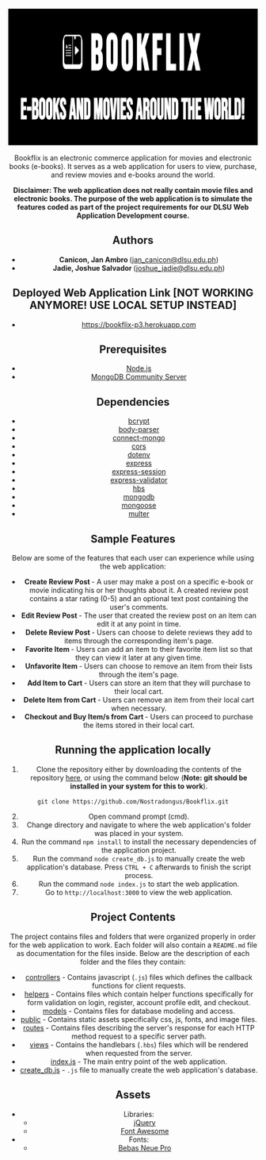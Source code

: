 <p align="center"><img src="./public/images/readme_title.PNG" alt="Bookflix title" width="800" height="275"><center>

Bookflix is an electronic commerce application for movies and electronic books (e-books). It serves as a web application for users to view, purchase, and review movies and e-books around the world.

<b> Disclaimer: The web application does not really contain movie files and electronic books. The purpose of the web application is to simulate the features coded as part of the project requirements for our DLSU Web Application Development course. </b>

## Authors

- <b> Canicon, Jan Ambro </b> (jan_canicon@dlsu.edu.ph)
- <b> Jadie, Joshue Salvador </b> (joshue_jadie@dlsu.edu.ph)

## Deployed Web Application Link [NOT WORKING ANYMORE! USE LOCAL SETUP INSTEAD]

- https://bookflix-p3.herokuapp.com

## Prerequisites

- [Node.js](https://nodejs.dev/download)
- [MongoDB Community Server](https://www.mongodb.com/try/download/community)

## Dependencies

- [bcrypt](https://www.npmjs.com/package/bcrypt)
- [body-parser](https://www.npmjs.com/package/body-parser)
- [connect-mongo](https://www.npmjs.com/package/connect-mongo)  
- [cors](https://www.npmjs.com/package/cors)
- [dotenv](https://www.npmjs.com/package/dotenv)
- [express](https://www.npmjs.com/package/express)
- [express-session](https://www.npmjs.com/package/express-session)
- [express-validator](https://www.npmjs.com/package/express-validator)
- [hbs](https://www.npmjs.com/package/hbs)
- [mongodb](https://www.npmjs.com/package/mongodb)
- [mongoose](https://www.npmjs.com/package/mongoose)
- [multer](https://www.npmjs.com/package/multer)

## Sample Features

Below are some of the features that each user can experience while using the web application:

- <b> Create Review Post </b> - A user may make a post on a specific e-book or movie indicating his or her thoughts about it. A created review post contains a star rating (0-5) and an optional text post containing the user's comments.
- <b> Edit Review Post </b> - The user that created the review post on an item can edit it at any point in time.
- <b> Delete Review Post </b> - Users can choose to delete reviews they add to items through the corresponding item's page.
- <b> Favorite Item </b> - Users can add an item to their favorite item list so that they can view it later at any given time.
- <b> Unfavorite Item </b> - Users can choose to remove an item from their lists through the item's page.
- <b> Add Item to Cart </b> - Users can store an item that they will purchase to their local cart.
- <b> Delete Item from Cart </b> - Users can remove an item from their local cart when necessary.
- <b> Checkout and Buy Item/s from Cart </b> - Users can proceed to purchase the items stored in their local cart.

## Running the application locally

1. Clone the repository either by downloading the contents of the repository [here](https://github.com/DLSU-CCAPDEV/2021T2-G02/archive/main.zip), or using the command below (<b>Note: git should be installed in your system for this to work</b>).

```
git clone https://github.com/Nostradongus/Bookflix.git
```

2. Open command prompt (cmd).
3. Change directory and navigate to where the web application's folder was placed in your system.
4. Run the command `npm install` to install the necessary dependencies of the application project.
5. Run the command `node create_db.js` to manually create the web application's database. Press `CTRL + C` afterwards to finish the script process.
6. Run the command `node index.js` to start the web application.
7. Go to `http://localhost:3000` to view the web application.

## Project Contents

The project contains files and folders that were organized properly in order for the web application to work. Each folder will also contain a `README.md` file as documentation for the files inside. Below are the description of each folder and the files they contain:

- [controllers](controllers) - Contains javascript (`.js`) files which defines the callback functions for client requests.
- [helpers](helpers) - Contains files which contain helper functions specifically for form validation on login, register, account profile edit, and checkout.
- [models](models) - Contains files for database modeling and access.
- [public](public) - Contains static assets specifically css, js, fonts, and image files.
- [routes](routes) - Contains files describing the server's response for each HTTP method request to a specific server path.
- [views](views) - Contains the handlebars (`.hbs`) files which will be rendered when requested from the server.
- [index.js](index.js) - The main entry point of the web application.
- [create_db.js](create_db.js) - `.js` file to manually create the web application's database.

## Assets

- Libraries:
  - [jQuery](https://api.jquery.com)
  - [Font Awesome](https://fontawesome.com)
- Fonts:
  - [Bebas Neue Pro](https://www.dafont.com/bebas-neue.font)
